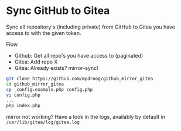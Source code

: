 Sync GitHub to Gitea 
==================
Sync all repository's (including private) from GitHub to Gitea you
have access to with the given token.

Flow
- Github: Get all repo's you have access to (paginated)
- Gitea: Add repo X
- Gitea: Already exists? mirror-sync!

```bash
git clone https://github.com/mpdroog/github_mirror_gitea
cd github_mirror_gitea
cp _config.example.php config.php
vi config.php
...
php index.php
```

mirror not working?
Have a look in the logs, availably by default in `/var/lib/gitea/log/gitea.log`
